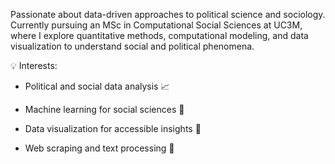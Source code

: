 Passionate about data-driven approaches to political science and sociology. Currently pursuing an MSc in Computational Social Sciences at UC3M, where I explore quantitative methods, computational modeling, and data visualization to understand social and political phenomena.

💡 Interests:

- Political and social data analysis 📈

- Machine learning for social sciences 🤖

- Data visualization for accessible insights 🎨

- Web scraping and text processing 📑
